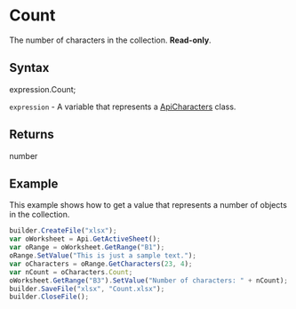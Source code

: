 # Count

The number of characters in the collection. **Read-only**.

## Syntax

expression.Count;

`expression` - A variable that represents a [ApiCharacters](../ApiCharacters.md) class.

## Returns

number

## Example

This example shows how to get a value that represents a number of objects in the collection.

```javascript
builder.CreateFile("xlsx");
var oWorksheet = Api.GetActiveSheet();
var oRange = oWorksheet.GetRange("B1");
oRange.SetValue("This is just a sample text.");
var oCharacters = oRange.GetCharacters(23, 4);
var nCount = oCharacters.Count;
oWorksheet.GetRange("B3").SetValue("Number of characters: " + nCount);
builder.SaveFile("xlsx", "Count.xlsx");
builder.CloseFile();
```